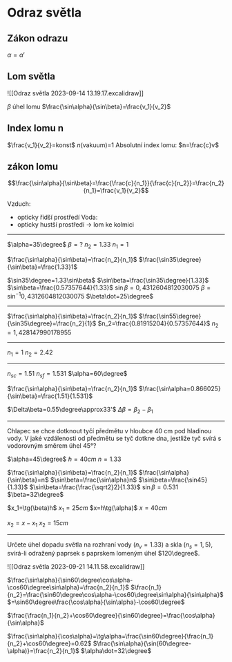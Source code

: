 # Odraz světla

## Zákon odrazu
$\alpha=\alpha'$
## Lom světla
![[Odraz světla 2023-09-14 13.19.17.excalidraw]]

$\beta$ úhel lomu
$\frac{\sin\alpha}{\sin\beta}=\frac{v_1}{v_2}$

## Index lomu n
$\frac{v_1}{v_2}=konst$
$n$(vakuum)=1
Absolutní index lomu: $n=\frac{c}v$

## zákon lomu
$$\frac{\sin\alpha}{\sin\beta}=\frac{\frac{c}{n_1}}{\frac{c}{n_2}}=\frac{n_2}{n_1}=\frac{v_1}{v_2}$$

Vzduch:
- opticky řidší prostředí
Voda:
- opticky hustší prostředí
→ lom ke kolmici

---

$\alpha=35\degree$
$\beta=?$
$n_2=1.33$
$n_1=1$

$\frac{\sin\alpha}{\sin\beta}=\frac{n_2}{n_1}$
$\frac{\sin35\degree}{\sin\beta}=\frac{1.33}1$

$\sin35\degree=1.33\sin\beta$
$\sin\beta=\frac{\sin35\degree}{1.33}$
$\sin\beta=\frac{0.57357644}{1.33}$
$\sin\beta=0,4312604812030075$
$\beta=\sin^{-1}0,4312604812030075$
$\beta\dot=25\degree$

---

$\frac{\sin\alpha}{\sin\beta}=\frac{n_2}{n_1}$
$\frac{\sin55\degree}{\sin35\degree}=\frac{n_2}{1}$
$n_2=\frac{0.81915204}{0.57357644}$
$n_2=1,428147990178955$

---

$n_1=1$
$n_2=2.42$


---

$n_{sc}=1.51$
$n_{sf}=1.531$
$\alpha=60\degree$

$\frac{\sin\alpha}{\sin\beta}=\frac{n_2}{n_1}$
$\frac{\sin\alpha=0.866025}{\sin\beta}=\frac{1.51}{1.531}$

$\Delta\beta=0.55\degree\approx33'$
$\Delta\beta=\beta_2-\beta_1$


---

Chlapec se chce dotknout tyčí předmětu v hloubce 40 cm pod hladinou vody. V jaké vzdálenosti od předmětu se tyč dotkne dna, jestliže tyč svírá s vodorovným směrem úhel 45°?

$\alpha=45\degree$
$h=40cm$
$n=1.33$

$\frac{\sin\alpha}{\sin\beta}=\frac{n_2}{n_1}$
$\frac{\sin\alpha}{\sin\beta}=n$
$\sin\beta=\frac{\sin\alpha}n$
$\sin\beta=\frac{\sin45}{1.33}$
$\sin\beta=\frac{\frac{\sqrt2}2}{1.33}$
$\sin\beta=0.531$
$\beta=32\degree$

$x_1=\tg(\beta)h$
$x_1=25cm$
$x=h\tg(\alpha)$
$x=40cm$

$x_2=x-x_1$
$x_2=15cm$


---

Určete úhel dopadu světla na rozhraní vody ($n_v = 1.33$) a skla ($n_s = 1,5$), svírá-li odražený paprsek s paprskem lomeným úhel $120\degree$.

![[Odraz světla 2023-09-21 14.11.58.excalidraw]]

$\frac{\sin\alpha}{\sin60\degree\cos\alpha-\cos60\degree\sin\alpha}=\frac{n_2}{n_1}$
$\frac{n_1}{n_2}=\frac{\sin60\degree\cos\alpha-\cos60\degree\sin\alpha}{\sin\alpha}$
$=\sin60\degree\frac{\cos\alpha}{\sin\alpha}-\cos60\degree$

$\frac{\frac{n_1}{n_2}+\cos60\degree}{\sin60\degree}=\frac{\cos\alpha}{\sin\alpha}$

$\frac{\sin\alpha}{\cos\alpha}=\tg\alpha=\frac{\sin60\degree}{\frac{n_1}{n_2}+\cos60\degree}=0.62$
$\frac{\sin\alpha}{\sin(60\degree-\alpha)}=\frac{n_2}{n_1}$
$\alpha\dot=32\degree$
